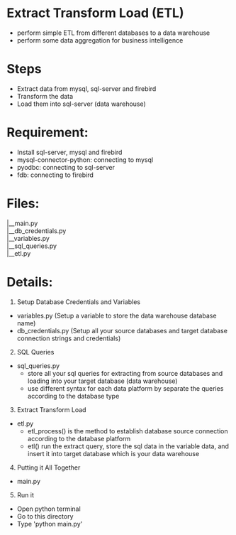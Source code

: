 # Extract Transform Load (ETL)
- perform simple ETL from different databases to a data warehouse 
- perform some data aggregation for business intelligence

# Steps
- Extract data from mysql, sql-server and firebird 
- Transform the data
- Load them into sql-server (data warehouse)

# Requirement:
- Install sql-server, mysql and firebird
- mysql-connector-python: connecting to mysql
- pyodbc: connecting to sql-server
- fdb: connecting to firebird

# Files:
|__main.py <br>
|__db_credentials.py <br>
|__variables.py <br>
|__sql_queries.py <br>
|__etl.py <br>

# Details:
1. Setup Database Credentials and Variables
- variables.py (Setup a variable to store the data warehouse database name)
- db_credentials.py (Setup all your source databases and target database connection strings and credentials)

2. SQL Queries
- sql_queries.py 
    * store all your sql queries for extracting from source databases and loading into your target database (data warehouse)
    * use different syntax for each data platform by separate the queries according to the database type

3. Extract Transform Load
- etl.py
    * etl_process() is the method to establish database source connection according to the database platform
    * etl() run the extract query, store the sql data in the variable data, and insert it into target database which is your data warehouse

4. Putting it All Together
- main.py

5. Run it
- Open python terminal
- Go to this directory
- Type 'python main.py'
